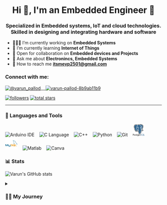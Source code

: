<h1 align="center">Hi 👋, I'm an Embedded Engineer 🤖 </h1>
<h3 align="center">Specialized in Embedded systems, IoT and cloud technologies. Skilled in designing and integrating hardware and software </h3>

- 👨🏻‍💻 I’m currently working on **Embedded Systems**
- 📝 I’m currently learning **Internet of Things**
- 📢 Open for collaboration on **Embedded devices and Projects**
- 💬 Ask me about **Electronincs, Embedded Systems**
- 📩 How to reach me  **itsmevp2501@gmail.com**

<h3 align="left"> Connect with me:</h3>
<p align="left">
<a href="https://twitter.com/varun_pallod" target="blank"><img align="center" src="https://raw.githubusercontent.com/rahuldkjain/github-profile-readme-generator/master/src/images/icons/Social/twitter.svg" alt="@varun_pallod" height="30" width="40"/> &nbsp;&nbsp;
<a href="https://linkedin.com/in/varun-pallod-8b9ab11b9" target="blank"><img align="center" src="https://raw.githubusercontent.com/rahuldkjain/github-profile-readme-generator/master/src/images/icons/Social/linked-in-alt.svg" alt="varun-pallod-8b9ab11b9" height="30" width="40" />
 <p align="left">
      <a href="https://github.com/vpxhm?tab=followers">
      <img alt="followers" title="Follow me on Github" src="https://custom-icon-badges.demolab.com/github/followers/vpxhm?color=236ad3&labelColor=1155ba&style=for-the-badge&logo=personadd&label=Follow&logoColor=white"/></a>
       <a href="https://github.com/vpxhm?tab=repositories&sort=stargazers">
       <img alt="total stars" title="Total stars on GitHub" src="https://custom-icon-badges.demolab.com/github/stars/vpxhm?color=55960c&style=for-the-badge&labelColor=488207&logo=star"/></a>
   </p>

---
### 🧰 Languages and Tools
<p align="Left">
    <img alt="Arduino IDE" width="40px" height="40px" src="http://content.arduino.cc/brand/arduino-color.svg"/>
    &nbsp;&nbsp;
    <img alt="C Language" width="40px" height="40px" src="https://github.com/mariabarkouzou/Create-An-Awesome-README.md-File/blob/main/SVG%20Icons/Programming%20Languages%20SVG%20Icons/c-programming.svg">
    &nbsp;&nbsp;
    <img alt="C++" width="40px" height="40px" src="https://cdn.jsdelivr.net/gh/devicons/devicon/icons/cplusplus/cplusplus-line.svg">
    &nbsp;&nbsp;
    <img alt="Python" width="40px" height="40px" src="https://cdn.jsdelivr.net/gh/devicons/devicon/icons/python/python-plain.svg">
    &nbsp;&nbsp;
    <img alt="Git" width="40px" height="40px" src="https://cdn.jsdelivr.net/gh/devicons/devicon/icons/git/git-original.svg">
    &nbsp;&nbsp;
    <img alt="PostgreSQL" width="40px" height="40px" src="https://raw.githubusercontent.com/devicons/devicon/master/icons/postgresql/postgresql-original-wordmark.svg">
    &nbsp;&nbsp;
    <img alt="MySQL" width="40px" height="40px" src="https://raw.githubusercontent.com/devicons/devicon/master/icons/mysql/mysql-original-wordmark.svg">
    &nbsp;&nbsp;
    <img alt="Matlab" width="40px" height="40px" src="https://github.com/mariabarkouzou/Create-An-Awesome-README.md-File/blob/main/SVG%20Icons/Programming%20Languages%20SVG%20Icons/matlab.svg">
    &nbsp;&nbsp;
    <img alt="Canva" width="40px" height="40px" src="https://github.com/mariabarkouzou/Create-An-Awesome-README.md-File/blob/main/SVG%20Icons/Design%20%26%20CSS%20Libraries%20SVG%20Icons/canva.svg">
</p>



### 📊 Stats
![Varun's GitHub stats](https://github-readme-stats.vercel.app/api?username=vpxhm&show_icons=true&theme=gruvbox)

<details>
 <summary><h3>👨‍💻 My Journey</h3></summary>
"Hey there, I'm Varun Pallod, an Electronics and Communication Engineer specializing in Embedded Systems, IoT, and Machine Learning. With a solid background in hardware and programming, I've crafted smart home solutions. My knack for innovation extends to the realm of videography and video editing, where I create visually captivating content. Proficient in languages like C/C++ and Python, I'm passionate about pushing the boundaries of technology and visual artistry. Let's collaborate and shape the future together – feel free to connect with me on GitHub or any platform!"

<!---
vpxhm/vpxhm is a ✨ special ✨ repository because its `README.md` (this file) appears on your GitHub profile.
You can click the Preview link to take a look at your changes.
--->

